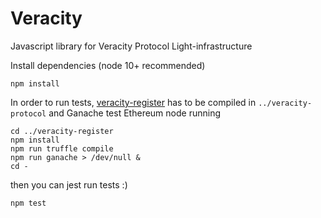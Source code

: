 # Veracity

Javascript library for Veracity Protocol Light-infrastructure

Install dependencies (node 10+ recommended)

```
npm install
```

In order to run tests, [veracity-register](https://github.com/ValueProtocol/veracity-register#readme) has to be compiled in `../veracity-protocol` and Ganache test Ethereum node running

```
cd ../veracity-register
npm install
npm run truffle compile
npm run ganache > /dev/null &
cd -
```

then you can jest run tests :)

```
npm test
```

